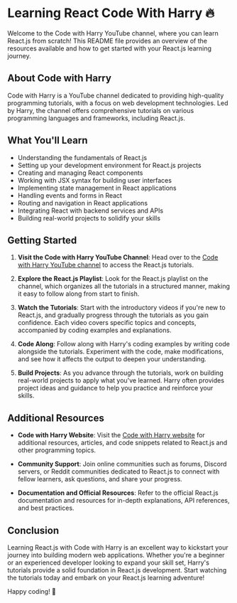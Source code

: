 # Learning React  Code With Harry 🔥

Welcome to the Code with Harry YouTube channel, where you can learn React.js from scratch! This README file provides an overview of the resources available and how to get started with your React.js learning journey.

## About Code with Harry

Code with Harry is a YouTube channel dedicated to providing high-quality programming tutorials, with a focus on web development technologies. Led by Harry, the channel offers comprehensive tutorials on various programming languages and frameworks, including React.js.

## What You'll Learn

- Understanding the fundamentals of React.js
- Setting up your development environment for React.js projects
- Creating and managing React components
- Working with JSX syntax for building user interfaces
- Implementing state management in React applications
- Handling events and forms in React
- Routing and navigation in React applications
- Integrating React with backend services and APIs
- Building real-world projects to solidify your skills

## Getting Started

1. **Visit the Code with Harry YouTube Channel**: Head over to the [Code with Harry YouTube channel](https://www.youtube.com/@CodeWithHarry) to access the React.js tutorials.
   
2. **Explore the React.js Playlist**: Look for the React.js playlist on the channel, which organizes all the tutorials in a structured manner, making it easy to follow along from start to finish.

3. **Watch the Tutorials**: Start with the introductory videos if you're new to React.js, and gradually progress through the tutorials as you gain confidence. Each video covers specific topics and concepts, accompanied by coding examples and explanations.

4. **Code Along**: Follow along with Harry's coding examples by writing code alongside the tutorials. Experiment with the code, make modifications, and see how it affects the output to deepen your understanding.

5. **Build Projects**: As you advance through the tutorials, work on building real-world projects to apply what you've learned. Harry often provides project ideas and guidance to help you practice and reinforce your skills.

## Additional Resources

- **Code with Harry Website**: Visit the [Code with Harry website](https://www.codewithharry.com/) for additional resources, articles, and code snippets related to React.js and other programming topics.
  
- **Community Support**: Join online communities such as forums, Discord servers, or Reddit communities dedicated to React.js to connect with fellow learners, ask questions, and share your progress.

- **Documentation and Official Resources**: Refer to the official React.js documentation and resources for in-depth explanations, API references, and best practices.

## Conclusion

Learning React.js with Code with Harry is an excellent way to kickstart your journey into building modern web applications. Whether you're a beginner or an experienced developer looking to expand your skill set, Harry's tutorials provide a solid foundation in React.js development. Start watching the tutorials today and embark on your React.js learning adventure!

Happy coding! 🚀
